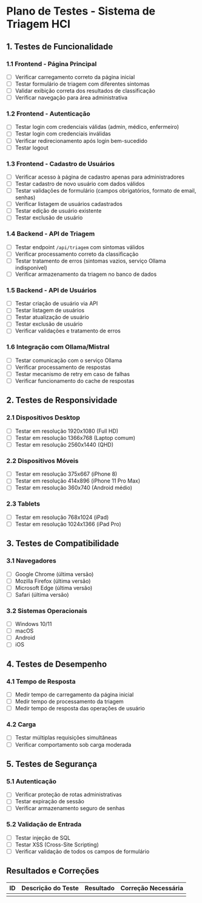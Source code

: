 # Plano de Testes - Sistema de Triagem HCI

## 1. Testes de Funcionalidade

### 1.1 Frontend - Página Principal
- [ ] Verificar carregamento correto da página inicial
- [ ] Testar formulário de triagem com diferentes sintomas
- [ ] Validar exibição correta dos resultados de classificação
- [ ] Verificar navegação para área administrativa

### 1.2 Frontend - Autenticação
- [ ] Testar login com credenciais válidas (admin, médico, enfermeiro)
- [ ] Testar login com credenciais inválidas
- [ ] Verificar redirecionamento após login bem-sucedido
- [ ] Testar logout

### 1.3 Frontend - Cadastro de Usuários
- [ ] Verificar acesso à página de cadastro apenas para administradores
- [ ] Testar cadastro de novo usuário com dados válidos
- [ ] Testar validações de formulário (campos obrigatórios, formato de email, senhas)
- [ ] Verificar listagem de usuários cadastrados
- [ ] Testar edição de usuário existente
- [ ] Testar exclusão de usuário

### 1.4 Backend - API de Triagem
- [ ] Testar endpoint `/api/triagem` com sintomas válidos
- [ ] Verificar processamento correto da classificação
- [ ] Testar tratamento de erros (sintomas vazios, serviço Ollama indisponível)
- [ ] Verificar armazenamento da triagem no banco de dados

### 1.5 Backend - API de Usuários
- [ ] Testar criação de usuário via API
- [ ] Testar listagem de usuários
- [ ] Testar atualização de usuário
- [ ] Testar exclusão de usuário
- [ ] Verificar validações e tratamento de erros

### 1.6 Integração com Ollama/Mistral
- [ ] Testar comunicação com o serviço Ollama
- [ ] Verificar processamento de respostas
- [ ] Testar mecanismo de retry em caso de falhas
- [ ] Verificar funcionamento do cache de respostas

## 2. Testes de Responsividade

### 2.1 Dispositivos Desktop
- [ ] Testar em resolução 1920x1080 (Full HD)
- [ ] Testar em resolução 1366x768 (Laptop comum)
- [ ] Testar em resolução 2560x1440 (QHD)

### 2.2 Dispositivos Móveis
- [ ] Testar em resolução 375x667 (iPhone 8)
- [ ] Testar em resolução 414x896 (iPhone 11 Pro Max)
- [ ] Testar em resolução 360x740 (Android médio)

### 2.3 Tablets
- [ ] Testar em resolução 768x1024 (iPad)
- [ ] Testar em resolução 1024x1366 (iPad Pro)

## 3. Testes de Compatibilidade

### 3.1 Navegadores
- [ ] Google Chrome (última versão)
- [ ] Mozilla Firefox (última versão)
- [ ] Microsoft Edge (última versão)
- [ ] Safari (última versão)

### 3.2 Sistemas Operacionais
- [ ] Windows 10/11
- [ ] macOS
- [ ] Android
- [ ] iOS

## 4. Testes de Desempenho

### 4.1 Tempo de Resposta
- [ ] Medir tempo de carregamento da página inicial
- [ ] Medir tempo de processamento da triagem
- [ ] Medir tempo de resposta das operações de usuário

### 4.2 Carga
- [ ] Testar múltiplas requisições simultâneas
- [ ] Verificar comportamento sob carga moderada

## 5. Testes de Segurança

### 5.1 Autenticação
- [ ] Verificar proteção de rotas administrativas
- [ ] Testar expiração de sessão
- [ ] Verificar armazenamento seguro de senhas

### 5.2 Validação de Entrada
- [ ] Testar injeção de SQL
- [ ] Testar XSS (Cross-Site Scripting)
- [ ] Verificar validação de todos os campos de formulário

## Resultados e Correções

| ID | Descrição do Teste | Resultado | Correção Necessária |
|----|-------------------|-----------|---------------------|
|    |                   |           |                     |
